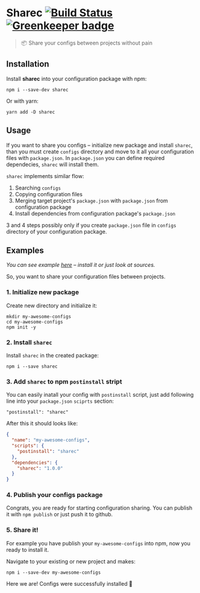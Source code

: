 # Sharec [![Build Status](https://travis-ci.org/lamartire/sharec.svg?branch=master)](https://travis-ci.org/lamartire/sharec) [![Greenkeeper badge](https://badges.greenkeeper.io/lamartire/sharec.svg)](https://greenkeeper.io/)

> 📦 Share your configs between projects without pain

## Installation

Install **sharec** into your configuration package with npm:

```
npm i --save-dev sharec
```

Or with yarn:

```
yarn add -D sharec
```

## Usage

If you want to share you configs – initialize new package and install `sharec`,
than you must create `configs` directory and move to it all your configuration
files with `package.json`. In `package.json` you can define required dependecies,
`sharec` will install them.

`sharec` implements similar flow:

1. Searching `configs`
2. Copying configuration files
3. Merging target project's `package.json` with `package.json` from configuration package
4. Install dependencies from configuration package's `package.json`

3 and 4 steps possibly only if you create `package.json` file in `configs` directory
of your configuration package.

## Examples

_You can see example [here](https://www.npmjs.com/package/sharec-demo-config) – install it or just look at sources._

So, you want to share your configuration files between projects.

### 1. Initialize new package

Create new directory and initialize it:

```
mkdir my-awesome-configs
cd my-awesome-configs
npm init -y
```

### 2. Install `sharec`

Install `sharec` in the created package:

```
npm i --save sharec
```

### 3. Add `sharec` to npm `postinstall` stript

You can easily inatall your config with `postinstall` script, just add following
line into your `package.json` `sciprts` section:

```
"postinstall": "sharec"
```

After this it should looks like:

```json
{
  "name": "my-awesome-configs",
  "scripts": {
    "postinstall": "sharec"
  },
  "dependencies": {
    "sharec": "1.0.0"
  }
}
```

### 4. Publish your configs package

Congrats, you are ready for starting configuration sharing. You can publish it
with `npm publish` or just push it to github.

### 5. Share it!

For example you have publish your `my-awesome-configs` into npm, now you ready
to install it.

Navigate to your existing or new project and makes:

```
npm i --save-dev my-awesome-configs
```

Here we are! Configs were successfully installed 🙌
